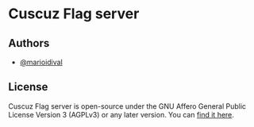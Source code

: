 # Cuscuz Flag server

## Authors

- [@marioidival](https://www.github.com/marioidival)


## License

Cuscuz Flag server is open-source under the GNU Affero General Public License Version 3 (AGPLv3) or any later version. You can [find it here](https://github.com/cuscuz-flag/cuscuz-flag-server/blob/master/LICENSE.md).